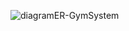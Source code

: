 ![diagramER-GymSystem](https://github.com/user-attachments/assets/d74aff35-10f8-4e06-95c6-6cdd286ed03a)
